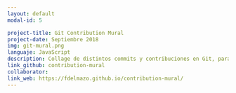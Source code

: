 ```yaml
---
layout: default
modal-id: 5

project-title: Git Contribution Mural
project-date: Septiembre 2018
img: git-mural.png
languaje: JavaScript
description: Collage de distintos commits y contribuciones en Git, para enseñar la herramienta de forma interactiva.
link_github: contribution-mural
collaborator:
link_web: https://fdelmazo.github.io/contribution-mural/
---
```


